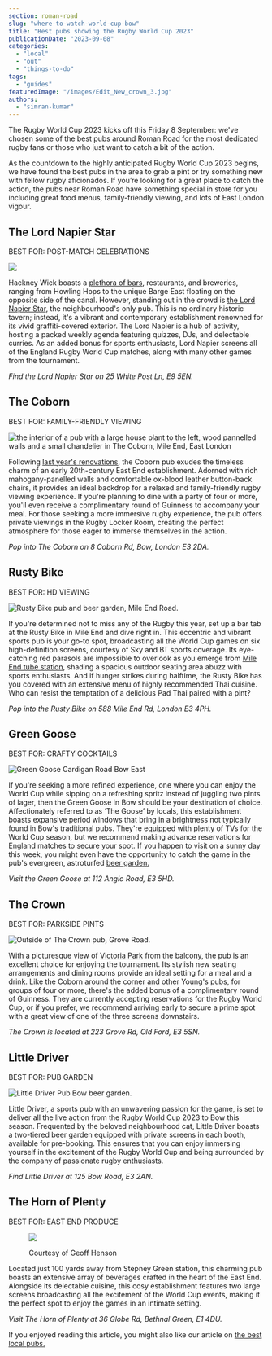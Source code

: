 ```yaml
---
section: roman-road
slug: "where-to-watch-world-cup-bow"
title: "Best pubs showing the Rugby World Cup 2023"
publicationDate: "2023-09-08"
categories: 
  - "local"
  - "out"
  - "things-to-do"
tags: 
  - "guides"
featuredImage: "/images/Edit_New_crown_3.jpg"
authors: 
  - "simran-kumar"
---
```


The Rugby World Cup 2023 kicks off this Friday 8 September: we've chosen some of the best pubs around Roman Road for the most dedicated rugby fans or those who just want to catch a bit of the action.

As the countdown to the highly anticipated Rugby World Cup 2023 begins, we have found the best pubs in the area to grab a pint or try something new with fellow rugby aficionados. If you’re looking for a great place to catch the action, the pubs near Roman Road have something special in store for you including great food menus, family-friendly viewing, and lots of East London vigour.

## The Lord Napier Star

BEST FOR: POST-MATCH CELEBRATIONS

![](/images/Lord-Napier-Star-1024x682.jpeg)

Hackney Wick boasts a [plethora of bars](https://romanroadlondon.com/hackney-wick-bars-restaurants-raves/), restaurants, and breweries, ranging from Howling Hops to the unique Barge East floating on the opposite side of the canal. However, standing out in the crowd is [the Lord Napier Star](https://romanroadlondon.com/lord-napier-star-voted-best-rooftop-bar/), the neighbourhood's only pub. This is no ordinary historic tavern; instead, it's a vibrant and contemporary establishment renowned for its vivid graffiti-covered exterior. The Lord Napier is a hub of activity, hosting a packed weekly agenda featuring quizzes, DJs, and delectable curries. As an added bonus for sports enthusiasts, Lord Napier screens all of the England Rugby World Cup matches, along with many other games from the tournament.

_Find the Lord Napier Star on 25 White Post Ln, E9 5EN._

## The Coborn

BEST FOR: FAMILY-FRIENDLY VIEWING

![the interior of a pub with a large house plant to the left, wood pannelled walls and a small chandelier in The Coborn, Mile End, East London](/images/inside-coborn-mile-end-refurbished-1024x683.jpg)

Following [last year's renovations](https://romanroadlondon.com/coborn-pub-mile-end-reopens/), the Coborn pub exudes the timeless charm of an early 20th-century East End establishment. Adorned with rich mahogany-panelled walls and comfortable ox-blood leather button-back chairs, it provides an ideal backdrop for a relaxed and family-friendly rugby viewing experience. If you're planning to dine with a party of four or more, you'll even receive a complimentary round of Guinness to accompany your meal. For those seeking a more immersive rugby experience, the pub offers private viewings in the Rugby Locker Room, creating the perfect atmosphere for those eager to immerse themselves in the action.

_Pop into The Coborn on 8 Coborn Rd, Bow, London E3 2DA._

## Rusty Bike

BEST FOR: HD VIEWING

![Rusty Bike pub and beer garden, Mile End Road.](/images/rusty-bike-pub-mile-end-1024x683.jpg)

If you're determined not to miss any of the Rugby this year, set up a bar tab at the Rusty Bike in Mile End and dive right in. This eccentric and vibrant sports pub is your go-to spot, broadcasting all the World Cup games on six high-definition screens, courtesy of Sky and BT sports coverage. Its eye-catching red parasols are impossible to overlook as you emerge from [Mile End tube station](https://romanroadlondon.com/mile-end-tube-luke-agbaimoni-photographs/), shading a spacious outdoor seating area abuzz with sports enthusiasts. And if hunger strikes during halftime, the Rusty Bike has you covered with an extensive menu of highly recommended Thai cuisine. Who can resist the temptation of a delicious Pad Thai paired with a pint? 

_Pop into the Rusty Bike on 588 Mile End Rd, London E3 4PH._

## Green Goose

BEST FOR: CRAFTY COCKTAILS 

![Green Goose Cardigan Road Bow East](/images/Green-Goose-Cardigan-Road-Bow-East-London-1024x703-1-1024x703.jpg)

If you're seeking a more refined experience, one where you can enjoy the World Cup while sipping on a refreshing spritz instead of juggling two pints of lager, then the Green Goose in Bow should be your destination of choice. Affectionately referred to as ‘The Goose’ by locals, this establishment boasts expansive period windows that bring in a brightness not typically found in Bow's traditional pubs. They're equipped with plenty of TVs for the World Cup season, but we recommend making advance reservations for England matches to secure your spot. If you happen to visit on a sunny day this week, you might even have the opportunity to catch the game in the pub's evergreen, astroturfed [beer garden.](https://romanroadlondon.com/best-beer-gardens/)

_Visit the Green Goose at 112 Anglo Road, E3 5HD._

## The Crown

BEST FOR: PARKSIDE PINTS 

![Outside of The Crown pub, Grove Road.](/images/CROWN-NEW-1024x683.jpg)

With a picturesque view of [Victoria Park](https://romanroadlondon.com/victoria-park-east-london-bow/) from the balcony, the pub is an excellent choice for enjoying the tournament. Its stylish new seating arrangements and dining rooms provide an ideal setting for a meal and a drink. Like the Coborn around the corner and other Young's pubs, for groups of four or more, there's the added bonus of a complimentary round of Guinness. They are currently accepting reservations for the Rugby World Cup, or if you prefer, we recommend arriving early to secure a prime spot with a great view of one of the three screens downstairs.

_The Crown is located at 223 Grove Rd, Old Ford, E3 5SN._

## Little Driver

BEST FOR: PUB GARDEN

![Little Driver Pub Bow beer garden.](/images/little-driver-bow-1024x683.jpg)

Little Driver, a sports pub with an unwavering passion for the game, is set to deliver all the live action from the Rugby World Cup 2023 to Bow this season. Frequented by the beloved neighbourhood cat, Little Driver boasts a two-tiered beer garden equipped with private screens in each booth, available for pre-booking. This ensures that you can enjoy immersing yourself in the excitement of the Rugby World Cup and being surrounded by the company of passionate rugby enthusiasts.

_Find Little Driver at 125 Bow Road, E3 2AN._

## The Horn of Plenty

BEST FOR: EAST END PRODUCE

<figure>

![](/images/the-horn-of-plenty-1-1024x682.jpg)

<figcaption>

Courtesy of Geoff Henson

</figcaption>

</figure>

Located just 100 yards away from Stepney Green station, this charming pub boasts an extensive array of beverages crafted in the heart of the East End. Alongside its delectable cuisine, this cosy establishment features two large screens broadcasting all the excitement of the World Cup events, making it the perfect spot to enjoy the games in an intimate setting.

_Visit The Horn of Plenty at 36 Globe Rd, Bethnal Green, E1 4DU._

If you enjoyed reading this article, you might also like our article on [the best local pubs.](https://romanroadlondon.com/best-local-pubs/)


